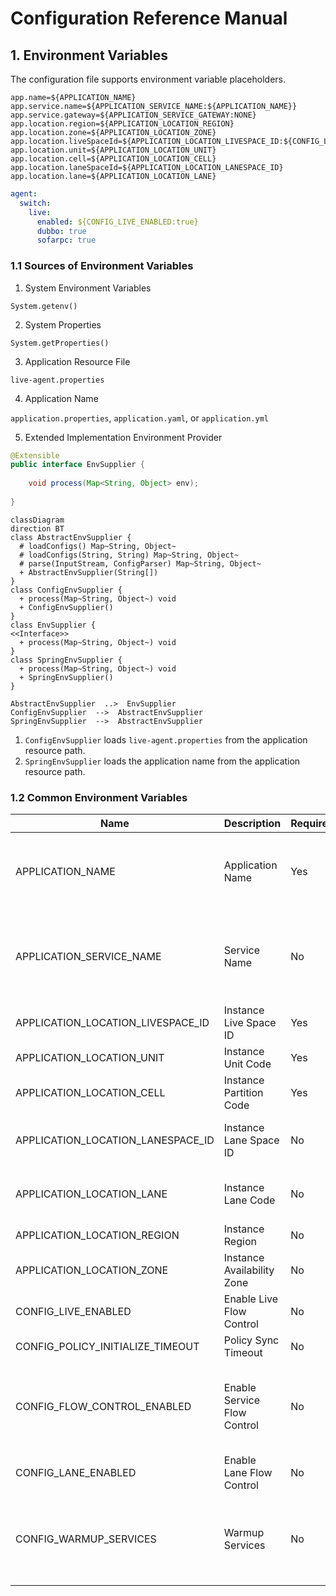 Configuration Reference Manual
===

## 1. Environment Variables

The configuration file supports environment variable placeholders.

```properties
app.name=${APPLICATION_NAME}
app.service.name=${APPLICATION_SERVICE_NAME:${APPLICATION_NAME}}
app.service.gateway=${APPLICATION_SERVICE_GATEWAY:NONE}
app.location.region=${APPLICATION_LOCATION_REGION}
app.location.zone=${APPLICATION_LOCATION_ZONE}
app.location.liveSpaceId=${APPLICATION_LOCATION_LIVESPACE_ID:${CONFIG_LIVESPACE_ID}}
app.location.unit=${APPLICATION_LOCATION_UNIT}
app.location.cell=${APPLICATION_LOCATION_CELL}
app.location.laneSpaceId=${APPLICATION_LOCATION_LANESPACE_ID}
app.location.lane=${APPLICATION_LOCATION_LANE}
```

```yaml
agent: 
  switch:
    live:
      enabled: ${CONFIG_LIVE_ENABLED:true}
      dubbo: true
      sofarpc: true
```

### 1.1 Sources of Environment Variables
1. System Environment Variables

`System.getenv()`

2. System Properties

`System.getProperties()`

3. Application Resource File

`live-agent.properties`

4. Application Name

`application.properties`, `application.yaml`, or `application.yml`

5. Extended Implementation Environment Provider
```java
@Extensible
public interface EnvSupplier {
    
    void process(Map<String, Object> env);
    
}
```

```mermaid
classDiagram
direction BT
class AbstractEnvSupplier {
  # loadConfigs() Map~String, Object~
  # loadConfigs(String, String) Map~String, Object~
  # parse(InputStream, ConfigParser) Map~String, Object~
  + AbstractEnvSupplier(String[]) 
}
class ConfigEnvSupplier {
  + process(Map~String, Object~) void
  + ConfigEnvSupplier() 
}
class EnvSupplier {
<<Interface>>
  + process(Map~String, Object~) void
}
class SpringEnvSupplier {
  + process(Map~String, Object~) void
  + SpringEnvSupplier() 
}

AbstractEnvSupplier  ..>  EnvSupplier 
ConfigEnvSupplier  -->  AbstractEnvSupplier 
SpringEnvSupplier  -->  AbstractEnvSupplier 

```
1. `ConfigEnvSupplier` loads `live-agent.properties` from the application resource path.
2. `SpringEnvSupplier` loads the application name from the application resource path.

### 1.2 Common Environment Variables

| Name                              | Description        | Required | Default   | Notes                                                     |
|-----------------------------------|--------------------|----------|-----------|----------------------------------------------------------|
| APPLICATION_NAME                  | Application Name   | Yes      |           | Recommended to be consistent with the Spring application name |
| APPLICATION_SERVICE_NAME          | Service Name       | No       | App Name  | Recommended to be consistent with the Spring Cloud application name |
| APPLICATION_LOCATION_LIVESPACE_ID | Instance Live Space ID | Yes  |           |                                                          |
| APPLICATION_LOCATION_UNIT         | Instance Unit Code | Yes      |           |                                                          |
| APPLICATION_LOCATION_CELL         | Instance Partition Code | Yes |           |                                                          |
| APPLICATION_LOCATION_LANESPACE_ID | Instance Lane Space ID | No   |           | Configured when lane service is enabled                   |
| APPLICATION_LOCATION_LANE         | Instance Lane Code | No       |           | Configured when lane service is enabled                   |
| APPLICATION_LOCATION_REGION       | Instance Region    | No       |           |                                                          |
| APPLICATION_LOCATION_ZONE         | Instance Availability Zone | No |           |                                                          |
| CONFIG_LIVE_ENABLED               | Enable Live Flow Control | No | true      | Whether to enable live flow control                      |
| CONFIG_POLICY_INITIALIZE_TIMEOUT  | Policy Sync Timeout | No      | 10000(ms) |                                                          |
| CONFIG_FLOW_CONTROL_ENABLED       | Enable Service Flow Control | No | true  | Enable service flow control, including rate limiting, circuit breaking, load balancing, tag routing, etc. |
| CONFIG_LANE_ENABLED               | Enable Lane Flow Control | No | true      | Enable lane flow control                                  |
| CONFIG_WARMUP_SERVICES            | Warmup Services    | No       |           | Configure the names of microservices to warm up, separated by semicolons or commas |
```


